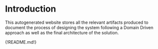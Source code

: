 # Introduction
This autogenerated website stores all the relevant artifacts produced to document the process of designing the system following a Domain Driven approach as well as the final architecture of the solution. 


{!README.md!}
